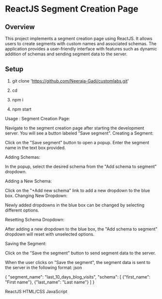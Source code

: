 # ReactJS Segment Creation Page

## Overview
This project implements a segment creation page using ReactJS. It allows users to create segments with custom names and associated schemas. The application provides a user-friendly interface with features such as dynamic addition of schemas and sending segment data to the server.

## Setup

   
 1.  git clone 'https://github.com/Neeraja-Gadi/customlabs.git'

 2. cd <Directory name>

 3. npm  i

 4. npm start 


Usage : 
Segment Creation Page:

Navigate to the segment creation page after starting the development server. You will see a button labeled "Save segment".
Creating a Segment:

Click on the "Save segment" button to open a popup. Enter the segment name in the text box provided.

Adding Schemas:

In the popup, select the desired schema from the "Add schema to segment" dropdown.

Adding a New Schema:

Click on the "+Add new schema" link to add a new dropdown to the blue box.
Changing New Dropdown:

Newly added dropdowns in the blue box can be changed by selecting different options.

Resetting Schema Dropdown:

After adding a new dropdown to the blue box, the "Add schema to segment" dropdown will reset with unselected options.


Saving the Segment:

Click on the "Save the segment" button to send segment data to the server.


<!-- Server Communication -->
When the user clicks on "Save the segment", the segment data is sent to the server in the following format:
json

{ 
    "segment_name": "last_10_days_blog_visits", 
    "schema": [ 
        {"first_name": "First name"}, 
        {"last_name": "Last name"} 
    ] 
}



<!-- Technologies Used -->

ReactJS
HTML/CSS
JavaScript
